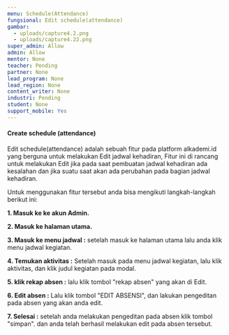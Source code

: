 ```yaml
---
menu: Schedule(Attendance)
fungsional: Edit schedule(attendance)
gambar:
  - uploads/capture4.2.png
  - uploads/capture4.22.png
super_admin: Allow
admin: Allow
mentor: None
teacher: Pending
partner: None
lead_program: None
lead_region: None
content_writer: None
industri: Pending
student: None
support_mobile: Yes
---
```

#### Create schedule (attendance)

Edit schedule(attendance) adalah sebuah fitur pada platform alkademi.id yang berguna untuk melakukan Edit jadwal kehadiran, Fitur ini di rancang untuk melakukan Edit jika pada saat pembuatan jadwal kehadiran ada kesalahan dan jika suatu saat akan ada perubahan pada bagian jadwal kehadiran.

U﻿ntuk menggunakan fitur tersebut anda bisa mengikuti langkah-langkah berikut ini:

**1﻿. Masuk ke ke akun Admin.**

**2﻿. Masuk ke halaman utama.**

**3﻿.  Masuk ke menu jadwal :** setelah masuk ke halaman utama lalu anda klik menu jadwal kegiatan.

**4﻿. Temukan aktivitas :** Setelah masuk pada menu jadwal kegiatan, lalu klik  aktivitas, dan klik judul kegiatan pada modal.

**5﻿. klik rekap absen :** lalu klik tombol "rekap absen" yang akan di Edit.

**6﻿. Edit absen :** Lalu klik tombol "EDIT ABSENSI", dan lakukan pengeditan pada absen yang akan anda edit.

**7﻿. Selesai :** setelah anda melakukan pengeditan pada absen klik tombol "simpan". dan anda telah berhasil melakukan edit pada absen tersebut.